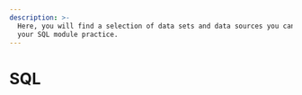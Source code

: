 ```yaml
---
description: >-
  Here, you will find a selection of data sets and data sources you can use for
  your SQL module practice.
---
```


# SQL


